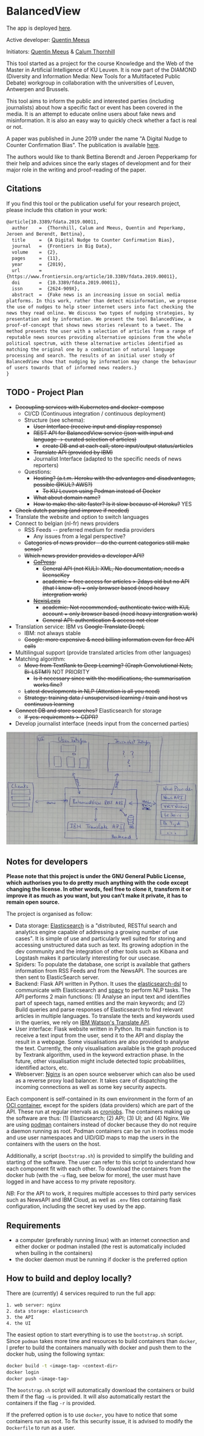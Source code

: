 # BalancedView

The app is deployed [here](http://cardia.cs.kuleuven.be:8080).

Active developer: [Quentin Meeus](https://github.com/qmeeus)

Initiators: [Quentin Meeus](https://github.com/qmeeus) & [Calum Thornhill](https://github.com/cjthornhill) 

This tool started as a project for the course Knowledge and the Web of the Master in Artificial Intelligence of KU Leuven. It is now part of the DIAMOND (Diversity and Information Media: New Tools for a Multifaceted Public Debate) workgroup in collaboration with the universities of Leuven, Antwerpen and Brussels. 

This tool aims to inform the public and interested parties (including journalists) about how a specific fact or event has been covered in the media. It is an attempt to educate online users about fake news and misinformation. It is also an easy way to quickly check whether a fact is real or not.

A paper was published in June 2019 under the name "A Digital Nudge to Counter Confirmation Bias". The publication is available [here](https://github.com/qmeeus/balanced-view/blob/master/documents/Digital_Nudge.pdf).

The authors would like to thank Bettina Berendt and Jeroen Pepperkamp for their help and advices since the early stages of development and for their major role in the writing and proof-reading of the paper.

## Citations
If you find this tool or the publication useful for your research project, please include this citation in your work:

```
@article{10.3389/fdata.2019.00011,
  author    =  {Thornhill, Calum and Meeus, Quentin and Peperkamp, Jeroen and Berendt, Bettina}, 
  title     =  {A Digital Nudge to Counter Confirmation Bias},
  journal   =  {Frontiers in Big Data},
  volume    =  {2},
  pages     =  {11},
  year      =  {2019},
  url       =  {https://www.frontiersin.org/article/10.3389/fdata.2019.00011},
  doi       =  {10.3389/fdata.2019.00011},
  issn      =  {2624-909X},
  abstract  =  {Fake news is an increasing issue on social media platforms. In this work, rather than detect misinformation, we propose the use of nudges to help steer internet users into fact checking the news they read online. We discuss two types of nudging strategies, by presentation and by information. We present the tool BalancedView, a proof-of-concept that shows news stories relevant to a tweet. The method presents the user with a selection of articles from a range of reputable news sources providing alternative opinions from the whole political spectrum, with these alternative articles identified as matching the original one by a combination of natural language processing and search. The results of an initial user study of BalancedView show that nudging by information may change the behaviour of users towards that of informed news readers.}
}
```

## TODO - Project Plan
 - ~~Decoupling services with Kubernetes and docker-compose~~
   - CI/CD (Continuous integration / continuous deployment)
   - Structure (see schema):
     - ~~User Interface (receive input and display response)~~
     - ~~REST API for BalancedView service (json with input and language -> curated selection of articles)~~
       - ~~create DB and at each call, store input/output status/articles~~
     - ~~Translate API (provided by IBM)~~
     - Journalist Interface (adapted to the specific needs of news reporters)
   - Questions:
     - ~~Hosting? (a.t.m. Heroku with the advantages and disadvantages, possible @KUL? AWS?)~~
        - ~~To KU Leuven using Podman instead of Docker~~
     - ~~What about domain name?~~
     - ~~How to make the site faster? Is it slow because of Heroku?~~ YES
 - ~~Check dutch parsing (and improve if needed)~~
 - Translate the website and option to switch languages
 - Connect to belgian (nl-fr) news providers
   - RSS Feeds -- preferred medium for media providers
     - Any issues from a legal perspective?
   - ~~Categories of news provider - do the current categories still make sense?~~
   - ~~Which news provider provides a developer API?~~
     - ~~[GoPress](http://api-staging.gopress.be/):~~
       - ~~General API (not KUL): XML, No documentation, needs a licenseKey~~
       - ~~academic = free access for articles > 2days old but no API (that I know of) + only browser based (need heavy intergration work)~~
     - ~~[NexisLexis](https://www.lexisnexis.com/communities/academic/w/wiki/111.url-api-specifications.aspx)~~
       - ~~academic: Not recommended, authenticate twice with KUL account + only browser based (need heavy intergration work)~~
       - ~~General API: authentication & access not clear~~
 - Translation service: IBM vs ~~Google Translate DeepL~~
   - IBM: not always stable 
   - ~~Google: more expensive & need billing information even for free API calls~~
 - Multilingual support (provide translated articles from other languages)
 - Matching algorithm:
   - ~~Move from TextRank to Deep Learning? (Graph Convolutional Nets, Bi-LSTM?)~~ NOT PRIORITY
     - ~~Is it necessary since with the modifications, the summarisation works fine?~~
   - ~~Latest developments in NLP (Attention is all you need)~~
   - ~~Strategy: training data / unsupervised learning / train and host vs continuous learning~~
 - ~~Connect DB and store searches?~~ Elasticsearch for storage
   - ~~If yes: requirements > GDPR?~~
 - Develop journalist interface (needs input from the concerned parties)

![Building blocks](misc/appview.jpg)

## Notes for developers
**Please note that this project is under the GNU General Public License, which authorises you to do pretty much anything with the code except changing the license. In other words, feel free to clone it, transform it or improve it as much as you want, but you can't make it private, it has to remain open source.**

The project is organised as follow:
 - Data storage: [Elasticsearch](https://www.elastic.co/products/elasticsearch) is a "distributed, RESTful search and analytics engine capable of addressing a growing number of use cases". It is simple of use and particularly well suited for storing and accessing unstructured data such as text. Its growing adoption in the dev community and the integration of other tools such as Kibana and Logstash makes it particularly interesting for our usecase.
 - Spiders: To populate the database, one script is available that gathers information from RSS Feeds and from the NewsAPI. The sources are then sent to ElasticSearch server.
 - Backend: Flask API written in Python. It uses the [elasticsearch-dsl](https://elasticsearch-dsl.readthedocs.io/en/latest/) to communicate with Elasticsearch and [spacy](https://spacy.io/) to perform NLP tasks. The API performs 2 main functions: (1) Analyse an input text and identifies part of speech tags, named entities and the main keywords; and (2) Build queries and parse responses of Elasticsearch to find relevant articles in multiple languages. To translate the texts and keywords used in the queries, we rely on [IBM Watson's Translate API](https://cloud.ibm.com/apidocs/language-translator).
 - User interface: Flask website written in Python. Its main function is to receive a text input from the user, send it to the API and display the result in a webpage. Some visualisations are also provided to analyse the text. Currently, the only visualisation available is the graph produced by Textrank algorithm, used in the keyword extraction phase. In the future, other visualisation might include detected topic probabilities, identified actors, etc.
 - Webserver: [Nginx](https://www.nginx.com/) is an open source webserver which can also be used as a reverse proxy load balancer. It takes care of dispatching the incoming connections as well as some key security aspects. 

Each component is self-contained in its own environment in the form of an [OCI container](https://www.opencontainers.org/), except for the spiders (data providers) which are part of the API. These run at regular intervals as [cronjobs](https://en.wikipedia.org/wiki/Cron). The containers making up the software are thus: (1) Elasticsearch; (2) API; (3) UI; and (4) Nginx. We are using [podman](https://podman.io/) containers instead of docker because they do not require a daemon running as root. Podman containers can be run in rootless mode and use user namespaces and UID/GID maps to map the users in the containers with the users on the host. 

Additionally, a script (`bootstrap.sh`) is provided to simplify the building and starting of the software. The user can refer to this script to understand how each component fit with each other. To download the containers from the docker hub (with the `-u` flag, see below for more), the user must have logged in and have access to my private repository.

*NB*: For the API to work, it requires multiple accesses to third party services such as NewsAPI and IBM Cloud, as well as `.env` files containing flask configuration, including the secret key used by the app.

## Requirements
- a computer (preferably running linux) with an internet connection and either docker or podman installed (the rest is automatically included when builing in the containers)
- the docker daemon must be running if docker is the preferred option

## How to build and deploy locally?
There are (currently) 4 services required to run the full app:

    1. web server: nginx
    2. data storage: elasticsearch
    3. the API
    4. the UI
   
The easiest option to start everything is to use the `bootstrap.sh` script. Since `podman` takes more time and resources to build containers than `docker`, I prefer to build the containers manually with docker and push them to the docker hub, using the following syntax:
```bash
docker build -t <image-tag> <context-dir>
docker login
docker push <image-tag>
``` 

The `bootstrap.sh` script will automatically download the containers or build them if the flag `-u` is provided. It will also automatically restart the containers if the flag `-r` is provided.

If the preferred option is to use `docker`, you have to notice that some containers run as root. To fix this security issue, it is advised to modify the `Dockerfile` to run as a user.
